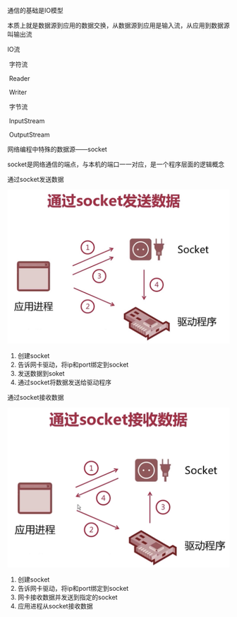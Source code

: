 通信的基础是IO模型

本质上就是数据源到应用的数据交换，从数据源到应用是输入流，从应用到数据源叫输出流

IO流

​    字符流

​		Reader

​		Writer

​	字节流

​		InputStream

​		OutputStream

网络编程中特殊的数据源——socket

socket是网络通信的端点，与本机的端口一一对应，是一个程序层面的逻辑概念

通过socket发送数据

<img src="image/SendDataBySocket.jpeg" alt="SendDataBySocket" style="zoom:50%;" />

1. 创建socket
2. 告诉网卡驱动，将ip和port绑定到socket
3. 发送数据到soket
4. 通过socket将数据发送给驱动程序

通过socket接收数据

<img src="image/ReceiveDataFromSocket.PNG" alt="ReceiveDataFromSocket" style="zoom:50%;" />

1. 创建socket
2. 告诉网卡驱动，将ip和port绑定到socket
3. 网卡接收数据并发送到指定的socket
4. 应用进程从socket接收数据



